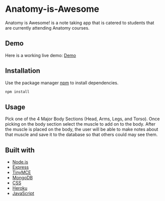 # Anatomy-is-Awesome

Anatomy is Awesome! is a note taking app that is catered to students that are currently attending Anatomy courses. 

## Demo
Here is a working live demo: [Demo](https://aqueous-bayou-34994.herokuapp.com/)

## Installation
Use the package manager [npm](https://www.npmjs.com/) to install dependencies.

```bash
npm install
```

## Usage

Pick one of the 4 Major Body Sections (Head, Arms, Legs, and Torso). Once picking on the body section select the muscle to add on to the body. After the muscle is placed on the body, the user will be able to make notes about that muscle and save it to the database so that others could may see them.

## Built with

* [Node.js](https://nodejs.org/en/)
* [Express](https://expressjs.com/)
* [TinyMCE](https://www.tiny.cloud/)
* [MongoDB](https://www.mongodb.com/)
* [CSS](https://developer.mozilla.org/en-US/docs/Web/CSS)
* [Heroku](https://www.heroku.com/)
* [JavaScript](https://www.javascript.com/)